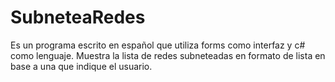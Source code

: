 # SubneteaRedes

Es un programa escrito en español que utiliza forms como interfaz y c# como lenguaje.
Muestra la lista de redes subneteadas en formato de lista en base a una que indique el usuario.
